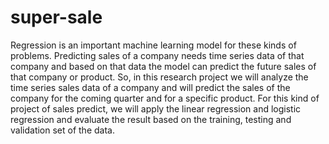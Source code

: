 # super-sale
Regression is an important machine learning model for these kinds of problems. Predicting sales
of a company needs time series data of that company and based on that data the model can
predict the future sales of that company or product. So, in this research project we will analyze
the time series sales data of a company and will predict the sales of the company for the coming
quarter and for a specific product.
For this kind of project of sales predict, we will apply the linear regression and logistic
regression and evaluate the result based on the training, testing and validation set of the data. 
